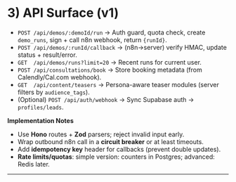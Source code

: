 # 3) API Surface (v1)

* `POST /api/demos/:demoId/run` → Auth guard, quota check, create `demo_runs`, sign + call n8n webhook, return `{runId}`.
* `POST /api/demos/:runId/callback` → (n8n→server) verify HMAC, update status + result/error.
* `GET  /api/demos/runs?limit=20` → Recent runs for current user.
* `POST /api/consultations/book` → Store booking metadata (from Calendly/Cal.com webhook).
* `GET  /api/content/teasers` → Persona-aware teaser modules (server filters by `audience_tags`).
* (Optional) `POST /api/auth/webhook` → Sync Supabase auth → `profiles/leads`.

**Implementation Notes**

* Use **Hono** routes + **Zod** parsers; reject invalid input early.
* Wrap outbound n8n call in a **circuit breaker** or at least timeouts.
* Add **idempotency key** header for callbacks (prevent double updates).
* **Rate limits/quotas**: simple version: counters in Postgres; advanced: Redis later.

---
